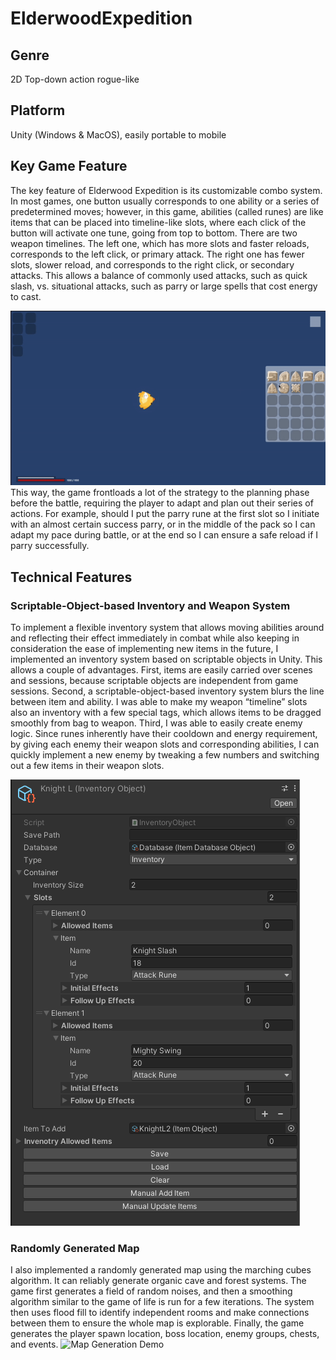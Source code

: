 # ElderwoodExpedition
## Genre
2D Top-down action rogue-like
## Platform
Unity (Windows & MacOS), easily portable to mobile
## Key Game Feature
The key feature of Elderwood Expedition is its customizable combo system. In most games, one button usually corresponds to one ability or a series of predetermined moves; however, in this game, abilities (called runes) are like items that can be placed into timeline-like slots, where each click of the button will activate one tune, going from top to bottom. There are two weapon timelines. The left one, which has more slots and faster reloads, corresponds to the left click, or primary attack. The right one has fewer slots, slower reload, and corresponds to the right click, or secondary attacks. This allows a balance of commonly used attacks, such as quick slash, vs. situational attacks, such as parry or large spells that cost energy to cast. 

![Customizable Combo Demo](https://github.com/WilliamW9758/ElderwoodExpedition/blob/main/DemoMedia/AttackDemo.gif)
This way, the game frontloads a lot of the strategy to the planning phase before the battle, requiring the player to adapt and plan out their series of actions. For example, should I put the parry rune at the first slot so I initiate with an almost certain success parry, or in the middle of the pack so I can adapt my pace during battle, or at the end so I can ensure a safe reload if I parry successfully.
## Technical Features
### Scriptable-Object-based Inventory and Weapon System
To implement a flexible inventory system that allows moving abilities around and reflecting their effect immediately in combat while also keeping in consideration the ease of implementing new items in the future, I implemented an inventory system based on scriptable objects in Unity. This allows a couple of advantages. First, items are easily carried over scenes and sessions, because scriptable objects are independent from game sessions. Second, a scriptable-object-based inventory system blurs the line between item and ability. I was able to make my weapon “timeline” slots also an inventory with a few special tags, which allows items to be dragged smoothly from bag to weapon. Third, I was able to easily create  enemy logic. Since runes inherently have their cooldown and energy requirement, by giving each enemy their weapon slots and corresponding abilities, I can quickly implement a new enemy by tweaking a few numbers and switching out a few items in their weapon slots. 

![Enemy Weapon Demo](https://github.com/WilliamW9758/ElderwoodExpedition/blob/main/DemoMedia/WeaponDemo.png)
### Randomly Generated Map
I also implemented a randomly generated map using the marching cubes algorithm. It can reliably generate organic cave and forest systems. The game first generates a field of random noises, and then a smoothing algorithm similar to the game of life is run for a few iterations. The system then uses flood fill to identify independent rooms and make connections between them to ensure the whole map is explorable. Finally, the game generates the player spawn location, boss location, enemy groups, chests, and events. 
![Map Generation Demo](https://github.com/WilliamW9758/ElderwoodExpedition/blob/main/DemoMedia/MapGenDemo.gif)
